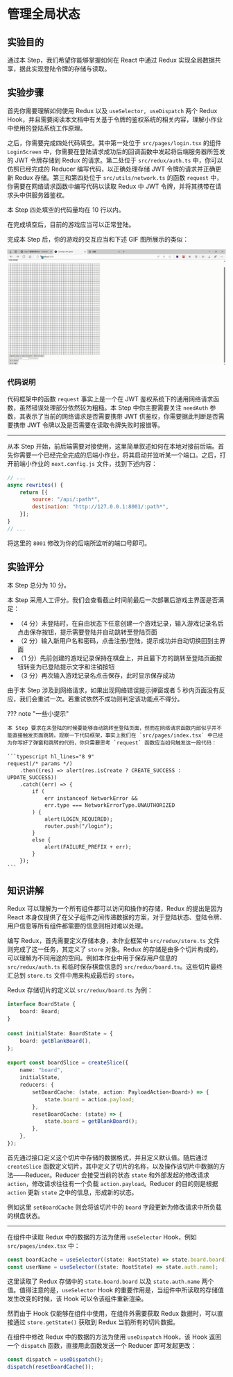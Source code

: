 # 管理全局状态

## 实验目的

通过本 Step，我们希望你能够掌握如何在 React 中通过 Redux 实现全局数据共享，据此实现登陆令牌的存储与读取。

## 实验步骤

首先你需要理解如何使用 Redux 以及 `useSelector, useDispatch` 两个 Redux Hook，并且需要阅读本文档中有关基于令牌的鉴权系统的相关内容，理解小作业中使用的登陆系统工作原理。

之后，你需要完成四处代码填空。其中第一处位于 `src/pages/login.tsx` 的组件 `LoginScreen` 中，你需要在登陆请求成功后的回调函数中发起将后端服务器所签发的 JWT 令牌存储到 Redux 的请求。第二处位于 `src/redux/auth.ts` 中，你可以仿照已经完成的 Reducer 编写代码，以正确处理存储 JWT 令牌的请求并正确更新 Redux 存储。第三和第四处位于 `src/utils/network.ts` 的函数 `request` 中，你需要在网络请求函数中编写代码以读取 Redux 中 JWT 令牌，并将其携带在请求头中供服务器鉴权。

本 Step 四处填空的代码量均在 10 行以内。

在完成填空后，目前的游戏应当可以正常登陆。

完成本 Step 后，你的游戏的交互应当和下述 GIF 图所展示的类似：

![](../../static/react/step4-demo.gif)

### 代码说明

代码框架中的函数 `request` 事实上是一个在 JWT 鉴权系统下的通用网络请求函数，虽然错误处理部分依然较为粗糙。本 Step 中你主要需要关注 `needAuth` 参数，其表示了当前的网络请求是否需要携带 JWT 供鉴权，你需要据此判断是否需要携带 JWT 令牌以及是否需要在读取令牌失败时报错等。

---

从本 Step 开始，前后端需要对接使用，这里简单叙述如何在本地对接前后端。首先你需要一个已经完全完成的后端小作业，将其启动并监听某一个端口。之后，打开前端小作业的 `next.config.js` 文件，找到下述内容：

```javascript
// ...
async rewrites() {
    return [{
        source: "/api/:path*",
        destination: "http://127.0.0.1:8001/:path*",
    }];
}
// ...
```

将这里的 `8001` 修改为你的后端所监听的端口号即可。

## 实验评分

本 Step 总分为 10 分。

本 Step 采用人工评分。我们会查看截止时间前最后一次部署后游戏主界面是否满足：

- （4 分）未登陆时，在自由状态下任意创建一个游戏记录，输入游戏记录名后点击保存按钮，提示需要登陆并自动跳转至登陆页面
- （2 分）输入新用户名和密码，点击注册/登陆，提示成功并自动切换回到主界面
- （1 分）先前创建的游戏记录保持在棋盘上，并且最下方的跳转至登陆页面按钮转变为已登陆提示文字和注销按钮
- （3 分）再次输入游戏记录名点击保存，此时显示保存成功

由于本 Step 涉及到网络请求，如果出现网络错误提示弹窗或者 5 秒内页面没有反应，我们会重试一次。若重试依然不成功则判定该功能点不得分。

??? note "一些小提示"

    本 Step 要求在未登陆的时候要能够自动跳转至登陆页面，然而在网络请求函数内部似乎并不能直接触发页面跳转。观察一下代码框架，事实上我们在 `src/pages/index.tsx` 中已经为你写好了弹窗和跳转的代码，你只需要思考 `request` 函数应当如何触发这一段代码：

    ```typescript hl_lines="8 9"
    request(/* params */)
        .then((res) => alert(res.isCreate ? CREATE_SUCCESS : UPDATE_SUCCESS))
        .catch((err) => {
            if (
                err instanceof NetworkError &&
                err.type === NetworkErrorType.UNAUTHORIZED
            ) {
                alert(LOGIN_REQUIRED);
                router.push("/login");
            }
            else {
                alert(FAILURE_PREFIX + err);
            }
        });
    ```

## 知识讲解

Redux 可以理解为一个所有组件都可以访问和操作的存储，Redux 的提出是因为 React 本身仅提供了在父子组件之间传递数据的方案，对于登陆状态、登陆令牌、用户信息等所有组件都需要的信息则相对难以处理。

编写 Redux，首先需要定义存储本身，本作业框架中 `src/redux/store.ts` 文件则完成了这一任务，其定义了 `store` 对象。Redux 的存储是由多个切片构成的，可以理解为不同用途的空间。例如本作业中用于保存用户信息的 `src/redux/auth.ts` 和临时保存棋盘信息的 `src/redux/board.ts`。这些切片最终汇总到 `store.ts` 文件中用来构成最后的 `store`。

Redux 存储切片的定义以 `src/redux/board.ts` 为例：

```typescript
interface BoardState {
    board: Board;
}

const initialState: BoardState = {
    board: getBlankBoard(),
};

export const boardSlice = createSlice({
    name: "board",
    initialState,
    reducers: {
        setBoardCache: (state, action: PayloadAction<Board>) => {
            state.board = action.payload;
        },
        resetBoardCache: (state) => {
            state.board = getBlankBoard();
        },
    },
});
```

首先通过接口定义这个切片中存储的数据格式，并且定义默认值。随后通过 `createSlice` 函数定义切片，其中定义了切片的名称，以及操作该切片中数据的方法——Reducer。Reducer 会接受当前的状态 `state` 和外部发起的修改请求 `action`，修改请求往往有一个负载 `action.payload`。Reducer 的目的则是根据 `action` 更新 `state` 之中的信息，形成新的状态。

例如这里 `setBoardCache` 则会将该切片中的 `board` 字段更新为修改请求中所负载的棋盘状态。

---

在组件中读取 Redux 中的数据的方法为使用 `useSelector` Hook，例如 `src/pages/index.tsx` 中：

```typescript
const boardCache = useSelector((state: RootState) => state.board.board);
const userName = useSelector((state: RootState) => state.auth.name);
```

这里读取了 Redux 存储中的 `state.board.board` 以及 `state.auth.name` 两个值。值得注意的是，`useSelector` Hook 的重要作用是，当组件中所读取的存储值发生改变的时候，该 Hook 可以令该组件重新渲染。

然而由于 Hook 仅能够在组件中使用，在组件外需要获取 Redux 数据时，可以直接通过 `store.getState()` 获取到 Redux 当前所有的切片数据。

在组件中修改 Redux 中的数据的方法为使用 `useDispatch` Hook，该 Hook 返回一个 `dispatch` 函数，直接用此函数发送一个 Reducer 即可发起更改：

```typescript
const dispatch = useDispatch();
dispatch(resetBoardCache());
```